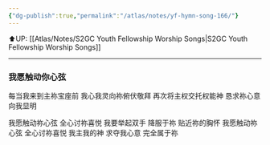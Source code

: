 ```yaml
---
{"dg-publish":true,"permalink":"/atlas/notes/yf-hymn-song-166/"}
---
```


⬆️UP: [[Atlas/Notes/S2GC Youth Fellowship Worship Songs\|S2GC Youth Fellowship Worship Songs]]

---

### 我愿触动你心弦

每当我来到主祢宝座前
我心我灵向祢俯伏敬拜
再次将主权交托权能神
恳求祢心意向我显明

我愿触动祢心弦 全心讨祢喜悦
我要举起双手 降服于祢 贴近祢的胸怀
我愿触动祢心弦 全心讨祢喜悦
我主我的神 求夺我心意 完全属于祢